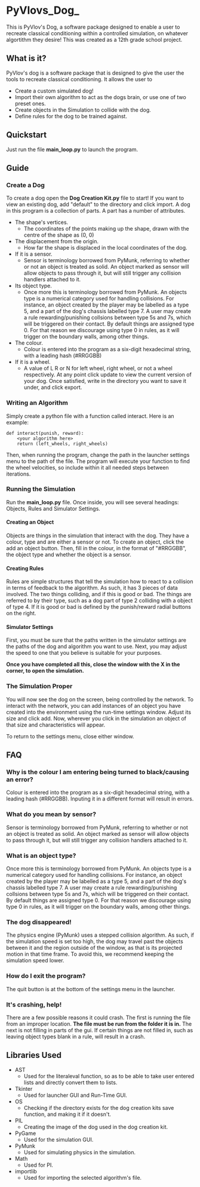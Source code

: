 # PyVlovs_Dog_
This is PyVlov's Dog, a software package designed to enable a user to recreate classical conditioning within a controlled simulation, on whatever algortithm they desire! This was created as a 12th grade school project.


## What is it?

PyVlov's dog is a software package that is designed to give the user the tools to recreate classical conditioning. It allows the user to 
 - Create a custom simulated dog!
 - Import their own algorithm to act as the dogs brain, or use one of two preset ones.
 - Create objects in the Simulation to collide with the dog.
 - Define rules for the dog to be trained against.

## Quickstart
Just run the file <b>main_loop.py</b> to launch the program.

## Guide
### Create a Dog
To create a dog open the <b>Dog Creation Kit.py</b> file to start! If you want to view an existing dog, add "default" to the directory and click import. A dog in this program is a collection of parts. A part has a number of attributes.
- The shape's vertices.
    - The coordinates of the points making up the shape, drawn with the centre of the shape as (0, 0)
- The displacement from the origin.
    - How far the shape is displaced in the local coordinates of the dog.
- If it is a sensor.
    - Sensor is terminology borrowed from PyMunk, referring to whether or not an object is treated as solid. An object marked as sensor  will allow objects to pass through it, but will still trigger any collision handlers attached to it.
- Its object type.
    - Once more this is terminology borrowed from PyMunk. An objects type is a numerical category used for handling collisions. For     instance, an object created by the player may be labelled as a type 5, and a part of the dog's chassis labelled type 7. A user may create a rule rewarding/punishing collsions between type 5s and 7s, which will be triggered on their contact. By default things are assigned type 0. For that reason we discourage using type 0 in rules, as it will trigger on the boundary walls, among other things. 
- The colour.
    - Colour is entered into the program as a six-digit hexadecimal string, with a leading hash (#RRGGBB)
- If it is a wheel.
    - A value of L R or N for left wheel, right wheel, or not a wheel respectively.
At any point click update to view the current version of your dog. Once satisfied, write in the directory you want to save it under, and click export.
### Writing an Algorithm
Simply create a python file with a function called interact. Here is an example:
```
def interact(punish, reward):
    <your algorithm here>
    return (left_wheels, right_wheels)
```
Then, when running the program, change the path in the launcher settings menu to the path of the file. The program will execute your function to find the wheel velocities, so include within it all needed steps between iterations.

### Running the Simulation
Run the <b>main_loop.py</b> file. Once inside, you will see several headings: Objects, Rules and Simulator Settings.
#### Creating an Object
Objects are things in the simulation that interact with the dog. They have a colour, type and are either a sensor or not. To create an object, click the add an object button. Then, fill in the colour, in the format of "#RRGGBB", the object type and whether the object is a sensor.
#### Creating Rules
Rules are simple structures that tell the simulation how to react to a collision in terms of feedback to the algorithm. As such, it has 3 pieces of data involved. The two things colliding, and if this is good or bad. The things are referred to by their type, such as a dog part of type 2 colliding with a object of type 4. If it is good or bad is defined by the punish/reward radial buttons on the right.
#### Simulator Settings
First, you must be sure that the paths written in the simulator settings are the paths of the dog and algorithm you want to use. Next, you may adjust the speed to one that you believe is suitable for your purposes.

<b>Once you have completed all this, close the window with the X in the corner, to open the simulation.</b>

### The Simulation Proper
You will now see the dog on the screen, being controlled by the network. To interact with the network, you can add instances of an object you have created into the environment using the run-time settings window. Adjust its size and click add. Now, wherever you click in the simulation an object of that size and characteristics will appear.

To return to the settings menu, close either window.

## FAQ
### Why is the colour I am entering being turned to black/causing an error?
Colour is entered into the program as a six-digit hexadecimal string, with a leading hash (#RRGGBB). Inputing it in a different format will result in errors. 

### What do you mean by sensor?
Sensor is terminology borrowed from PyMunk, referring to whether or not an object is treated as solid. An object marked as sensor will allow objects to pass through it, but will still trigger any collision handlers attached to it.

### What is an object type?
Once more this is terminology borrowed from PyMunk. An objects type is a numerical category used for handling collisions. For instance, an object created by the player may be labelled as a type 5, and a part of the dog's chassis labelled type 7. A user may create a rule rewarding/punishing collsions between type 5s and 7s, which will be triggered on their contact. By default things are assigned type 0. For that reason we discourage using type 0 in rules, as it will trigger on the boundary walls, among other things. 

### The dog disappeared!
The physics engine (PyMunk) uses a stepped collision algorithm. As such, if the simulation speed is set too high, the dog may travel past the objects between it and the region outside of the window, as that is its projected motion in that time frame. To avoid this, we recommend keeping the simulation speed lower.

### How do I exit the program?
The quit button is at the bottom of the settings menu in the launcher.

### It's crashing, help!
There are a few possible reasons it could crash. The first is running the file from an improper location. <b>The file must be run from the folder it is in.</b> The next is not filling in parts of the gui. If certain things are not filled in, such as leaving object types blank in a rule, will result in a crash.

## Libraries Used
- AST
  - Used for the literaleval function, so as to be able to take user entered lists and directly convert them to lists.
- Tkinter
  - Used for launcher GUI and Run-Time GUI.
- OS
  - Checking if the directory exists for the dog creation kits save function, and making it if it doesn't.
- PIL
  - Creating the image of the dog used in the dog creation kit.
- PyGame
  - Used for the simulation GUI.
- PyMunk
  - Used for simulating physics in the simulation.
- Math
  - Used for PI.
- importlib
  - Used for importing the selected algorithm's file.
